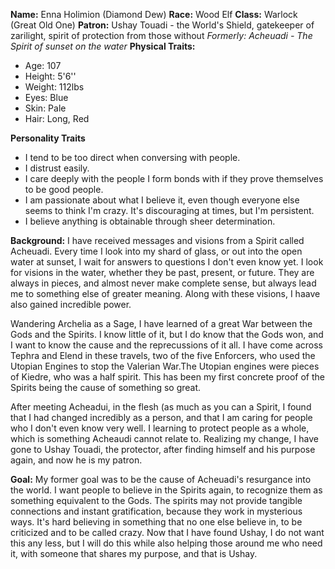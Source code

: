 **Name:** Enna Holimion (Diamond Dew)
**Race:** Wood Elf 
**Class:** Warlock (Great Old One)
**Patron:** Ushay Touadi - the World's Shield, gatekeeper of zarilight, spirit of protection from those without
_Formerly: Acheuadi - The Spirit of sunset on the water_
**Physical Traits:** 
* Age: 107
* Height: 5'6''
* Weight: 112lbs
* Eyes: Blue
* Skin: Pale
* Hair: Long, Red

**Personality Traits**
* I tend to be too direct when conversing with people.
* I distrust easily.
* I care deeply with the people I form bonds with if they prove themselves to be good people.
* I am passionate about what I believe it, even though everyone else seems to think I'm crazy. It's discouraging at times, but I'm persistent.
* I believe anything is obtainable through sheer determination.

**Background:** I have received messages and visions from a Spirit called Acheuadi.  Every time I look into my shard of glass, or out into the open water at sunset, I wait for answers to questions I don't even know yet. I look for visions in the water, whether they be past, present, or future. They are always in pieces, and almost never make complete sense, but always lead me to something else of greater meaning. Along with these visions, I haave also gained incredible power.

Wandering Archelia as a Sage, I have learned of a great War between the Gods and the Spirits. I know little of it, but I do know that the Gods won, and I want to know the cause and the reprecussions of it all. I have come across Tephra and Elend in these travels, two of the five Enforcers, who used the Utopian Engines to stop the Valerian War.The Utopian engines were pieces of Kiedre, who was a half spirit. This has been my first concrete proof of the Spirits being the cause of something so great.

After meeting Acheadui, in the flesh (as much as you can a Spirit, I found that I had changed incredibly as a person, and that I am caring for people who I don't even know very well. I learning to protect people as a whole, which is something Acheaudi cannot relate to. Realizing my change, I have gone to Ushay Touadi, the protector, after finding himself and his purpose again, and now he is my patron.

**Goal:** My former goal was to be the cause of Acheuadi's resurgance into the world. I want people to believe in the Spirits again, to recognize them as something equivalent to the Gods. The spirits may not provide tangible connections and instant gratification, because they work in mysterious ways. It's hard believing in something that no one else believe in, to be criticized and to be called crazy. Now that I have found Ushay, I do not want this any less, but I will do this while also helping those around me who need it, with someone that shares my purpose, and that is Ushay.